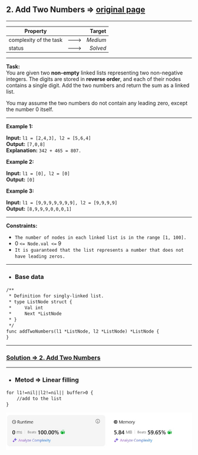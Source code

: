 ## 2. Add Two Numbers => [original page](https://leetcode.com/problems/add-two-numbers/description/ "https://leetcode.com/problems/add-two-numbers/description/")

---
| Property               |      |   Target |              
|------------------------|:----:|---------:|
| complexity of the task | ---> | _Medium_ |
| status                 | ---> | _Solved_ |

---
**Task:**  
You are given two **non-empty** linked lists representing two non-negative integers. The digits are stored in **reverse order**, and each of their nodes contains a single digit. Add the two numbers and return the sum as a linked list.

You may assume the two numbers do not contain any leading zero, except the number 0 itself.

---
**Example 1:**

**Input:** `l1 = [2,4,3], l2 = [5,6,4]`  
**Output:** `[7,0,8]`  
**Explanation:** `342 + 465 = 807.`  

**Example 2:**

**Input:** `l1 = [0], l2 = [0]`  
**Output:** `[0]`  

**Example 3:**

**Input:** `l1 = [9,9,9,9,9,9,9], l2 = [9,9,9,9]`  
**Output:** `[8,9,9,9,0,0,0,1]`  

---
**Constraints:**

   * `The number of nodes in each linked list is in the range [1, 100].`
   * $0$ `<= Node.val <=` $9$
   * `It is guaranteed that the list represents a number that does not have leading zeros.`

---
* ### Base data

```Golang
/**
 * Definition for singly-linked list.
 * type ListNode struct {
 *     Val int
 *     Next *ListNode
 * }
 */
func addTwoNumbers(l1 *ListNode, l2 *ListNode) *ListNode {
}
```

---
### [Solution => 2. Add Two Numbers](https://github.com/Ekvo/Leetcode-problems/blob/main/Leetcode-Problems-List/0002-Add-Two-Numbers/leetcodetwo.go "https://github.com/Ekvo/Leetcode-problems/blob/main/Leetcode-Problems-List/0002-Add-Two-Numbers/leetcodetwo.go")

---
* ### Metod => Linear filling
```Golang
for l1!=nil||l2!=nil|| buffer>0 {
	//add to the list
}
```

![submit](https://github.com/Ekvo/Leetcode-problems/blob/main/Leetcode-Problems-Submit-Screenshots/2_Add_Two_Numbers.jpg)
 
